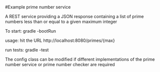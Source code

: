 #Example prime number service

A REST service providing a JSON response containing a list of prime numbers less than or equal to a given maximum integer


To start: gradle -bootRun

usage: hit the URL http://localhost:8080/primes/{max}

run tests: gradle -test


The config class can be modified if different implementations of the prime number service or prime number checker are required